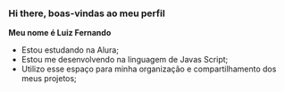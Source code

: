 ### Hi there, boas-vindas ao meu perfil

**Meu nome é Luiz Fernando**

- Estou estudando na Alura;
- Estou me desenvolvendo na linguagem de Javas Script;
- Utilizo esse espaço para minha organização e compartilhamento dos meus projetos;
